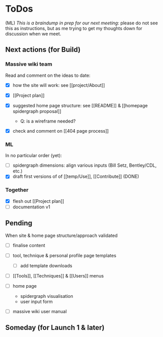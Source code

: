 
# ToDos
(ML) *This is a braindump in prep for our next meeting*: please do not see this as instructions, but as me trying to get my thoughts down for discussion when we meet.

## Next actions (for Build)

### Massive wiki team

Read and comment on the ideas to date:

* [x] how the site will work: see [[project/About]]
* [x] [[Project plan]]
* [x] suggested home page structure: see [[README]] & [[homepage spidergraph proposal]] 
	*  Q: is a wireframe needed?
* [x] check and comment on [[404 page process]]


### ML

In no particular order (yet):

* [ ] spidergraph dimensions: align various inputs (Bill Setz, Bentley/CDL, etc.) 
* [x] draft first versions of of [[temp/Use]], [[Contribute]] (DONE)

### Together

* [x] flesh out [[Project plan]]
* [ ] documentation v1

## Pending

When site & home page structure/approach validated

* [ ] finalise content
* [ ] tool, technique & personal profile page templates
	* [ ] add template downloads
* [ ] [[Tools]], [[Techniques]] & [[Users]] menus
* [ ] home page 
	* spidergraph visualisation
	* user input form
* [ ] massive wiki user manual


## Someday (for Launch 1 & later)


